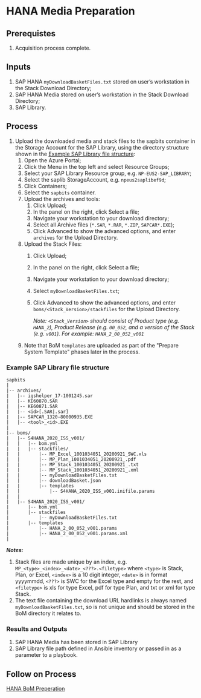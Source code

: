 # HANA Media Preparation

## Prerequistes

1. Acquisition process complete.

## Inputs

1. SAP HANA `myDownloadBasketFiles.txt` stored on user’s workstation in the Stack Download Directory;
1. SAP HANA Media stored on user’s workstation in the Stack Download Directory;
1. SAP Library.

## Process

1. Upload the downloaded media and stack files to the sapbits container in the Storage Account for the SAP Library, using the directory structure shown in the [Example SAP Library file structure](#example-sap-library-file-structure):
   1. Open the Azure Portal;
   1. Click the Menu in the top left and select Resource Groups;
   1. Select your SAP Library Resource group, e.g. `NP-EUS2-SAP_LIBRARY`;
   1. Select the saplib StorageAccount, e.g. `npeus2saplibef9d`;
   1. Click Containers;
   1. Select the `sapbits` container.
   1. Upload the archives and tools:
      1. Click Upload;
      1. In the panel on the right, click Select a file;
      1. Navigate your workstation to your download directory;
      1. Select all Archive files (`*.SAR`, `*.RAR`, `*.ZIP`, `SAPCAR*.EXE`);
      1. Click Advanced to show the advanced options, and enter `archives` for the Upload Directory.
   1. Upload the Stack Files:
      1. Click Upload;
      1. In the panel on the right, click Select a file;
      1. Navigate your workstation to your download directory;
      1. Select `myDownloadBasketFiles.txt`;
      1. Click Advanced to show the advanced options, and enter `boms/<Stack_Version>/stackfiles` for the Upload Directory.

         _Note: `<Stack_Version>` should consist of Product type (e.g. `HANA_2`), Product Release (e.g. `00_052`, and a version of the Stack (e.g. `v001`). For example: `HANA_2_00_052_v001`_
   1. Note that BoM `templates` are uploaded as part of the "Prepare System Template" phases later in the process.

### Example SAP Library file structure

```text
sapbits
|
|-- archives/
|   |-- igshelper_17-1001245.sar
|   |-- KE60870.SAR
|   |-- KE60871.SAR
|   |-- <id>[.SAR|.sar]
|   |-- SAPCAR_1320-80000935.EXE
|   |-- <tool>_<id>.EXE
|
|-- boms/
|   |-- S4HANA_2020_ISS_v001/
|   |   |-- bom.yml
|   |   |-- stackfiles/
|   |       |-- MP_Excel_1001034051_20200921_SWC.xls
|   |       |-- MP_Plan_1001034051_20200921_.pdf
|   |       |-- MP_Stack_1001034051_20200921_.txt
|   |       |-- MP_Stack_1001034051_20200921_.xml
|   |       |-- myDownloadBasketFiles.txt
|   |       |-- downloadBasket.json
|   |       |-- templates
|   |           |-- S4HANA_2020_ISS_v001.inifile.params
|   |
|   |-- S4HANA_2020_ISS_v001/
|       |-- bom.yml
|       |-- stackfiles
|           |-- myDownloadBasketFiles.txt
|       |-- templates
|           |-- HANA_2_00_052_v001.params
|           |-- HANA_2_00_052_v001.params.xml
|
```

**_Notes:_**

1. Stack files are made unique by an index, e.g. `MP_<type>_<index>_<date>_<???>.<filetype>` where `<type>` is Stack, Plan, or Excel, `<index>` is a 10 digit integer, `<date>` is in format yyyymmdd, `<???>` is SWC for the Excel type and empty for the rest, and `<filetype>` is xls for type Excel, pdf for type Plan, and txt or xml for type Stack.
1. The text file containing the download URL hardlinks is always named `myDownloadBasketFiles.txt`, so is not unique and should be stored in the BoM directory it relates to.

### Results and Outputs

1. SAP HANA Media has been stored in SAP Library
1. SAP Library file path defined in Ansible inventory or passed in as a parameter to a playbook.

## Follow on Process

[HANA BoM Preperation](./prepare-bom.md)
